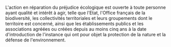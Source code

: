 L'action en réparation du préjudice écologique est ouverte à toute personne ayant qualité et intérêt à agir, telle que l'Etat, l'Office français de la biodiversité, les collectivités territoriales et leurs groupements dont le territoire est concerné, ainsi que les établissements publics et les associations agréées ou créées depuis au moins cinq ans à la date d'introduction de l'instance qui ont pour objet la protection de la nature et la défense de l'environnement.


